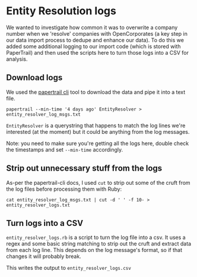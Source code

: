 # Entity Resolution logs

We wanted to investigate how common it was to overwrite a company number when we
'resolve' companies with OpenCorporates (a key step in our data import process
to dedupe and enhance our data). To do this we added some additional logging to
our import code (which is stored with PaperTrail) and then used the scripts here
to turn those logs into a CSV for analysis.

## Download logs

We used the [papertrail cli](https://github.com/papertrail/papertrail-cli) tool
to download the data and pipe it into a text file.

```shell
papertrail --min-time '4 days ago' EntityResolver > entity_resolver_log_msgs.txt
```

`EntityResolver` is a querystring that happens to match the log lines we're
interested (at the moment) but it could be anything from the log messages.

Note: you need to make sure you're getting all the logs here, double check the
timestamps and set `--min-time` accordingly.

## Strip out unnecessary stuff from the logs

As-per the papertrail-cli docs, I used `cut` to strip out some of the cruft from
the log files before processing them with Ruby:

```shell
cat entity_resolver_log_msgs.txt | cut -d ' ' -f 10- > entity_resolver_logs.txt
```

## Turn logs into a CSV

`entity_resolver_logs.rb` is a script to turn the log file into a csv. It uses a
regex and some basic string matching to strip out the cruft and extract data
from each log line. This depends on the log message's format, so if that changes
it will probably break.

This writes the output to `entity_resolver_logs.csv`
